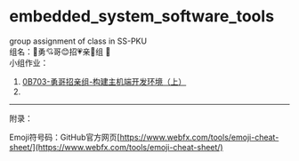 # embedded_system_software_tools
group assignment of class in SS-PKU<br>
组名：:heartbeat:勇:cupid:哥:blush:招:heartpulse:亲:revolving_hearts:组 :sparkling_heart:<br>
小组作业：
1. [0B703-勇哥招亲组-构建主机端开发环境（上）](./assignment1/0B703-勇哥招亲组-构建主机端开发环境（上）.md)
2. 

  
--------------
附录：

Emoji符号码：GitHub官方网页[https://www.webfx.com/tools/emoji-cheat-sheet/](https://www.webfx.com/tools/emoji-cheat-sheet/)

